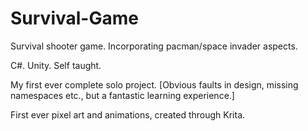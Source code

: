 # Survival-Game
Survival shooter game.  Incorporating pacman/space invader aspects.

C#.
Unity.
Self taught.

My first ever complete solo project.
[Obvious faults in design, missing namespaces etc., but a fantastic learning experience.]

First ever pixel art and animations, created through Krita.


